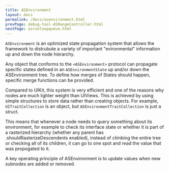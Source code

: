 ```yaml
---
title: ASEnvironment
layout: docs
permalink: /docs/asenvironment.html
prevPage: debug-tool-ASRangeController.html
nextPage: asrunloopqueue.html
---
```


`ASEnvironment` is an optimized state propagation system that allows the framework to distrubute a variety of important "evironmental" information up and down the node hierarchy. 

Any object that conforms to the `<ASEnvironment>` protocol can propagate specific states defined in an `ASEnvironmentState` up and/or down the ASEnvironment tree. To define how merges of States should happen, specific merge functions can be provided.

Compared to UIKit, this system is very efficient and one of the reasons why nodes are much lighter weight than UIViews. This is achieved by using simple structures to store data rather than creating objects. For example, `UITraitCollection` is an object, but `ASEnvironmentTraitCollection` is just a struct. 

This means that whenever a node needs to query something about its environment, for example to check its interface state or whether it is part of a rasterized hierarchy (whether any parent has .shouldRasterizeDescendents enabled), instead of climbing the entire tree or checking all of its children, it can go to one spot and read the value that was propogated to it. 

A key operating principle of ASEnvironment is to update values when new subnodes are added or removed. 
